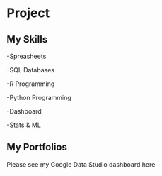 # Project

## My Skills
-Spreasheets

-SQL Databases

-R Programming

-Python Programming

-Dashboard

-Stats & ML

## My Portfolios
Please see my Google Data Studio dashboard here
